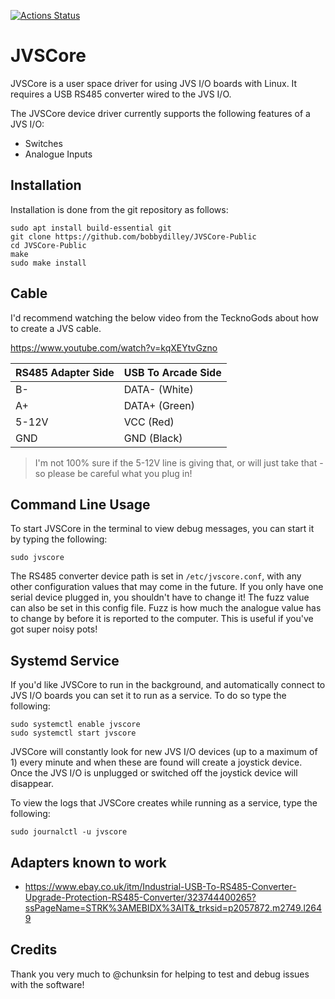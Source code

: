 [![Actions Status](https://github.com/bobbydilley/JVSCore-Public/workflows/Build/badge.svg)](https://github.com/bobbydilley/JVSCore-Public/actions)

# JVSCore

JVSCore is a user space driver for using JVS I/O boards with Linux. It requires a USB RS485 converter wired to the JVS I/O.

The JVSCore device driver currently supports the following features of a JVS I/O:

- Switches
- Analogue Inputs

## Installation

Installation is done from the git repository as follows:

```
sudo apt install build-essential git
git clone https://github.com/bobbydilley/JVSCore-Public
cd JVSCore-Public
make
sudo make install
```

## Cable

I'd recommend watching the below video from the TecknoGods about how to create a JVS cable.

https://www.youtube.com/watch?v=kqXEYtvGzno


|RS485 Adapter Side|USB To Arcade Side|
|---|---|
|B-|DATA- (White)|
|A+|DATA+ (Green)|
|5-12V|VCC (Red)|
|GND|GND (Black)|

> I'm not 100% sure if the 5-12V line is giving that, or will just take that - so please be careful what you plug in!

## Command Line Usage

To start JVSCore in the terminal to view debug messages, you can start it by typing the following:

```
sudo jvscore
```

The RS485 converter device path is set in `/etc/jvscore.conf`, with any other configuration values that may come in the future. If you only have one serial device plugged in, you shouldn't have to change it! The fuzz value can also be set in this config file. Fuzz is how much the analogue value has to change by before it is reported to the computer. This is useful if you've got super noisy pots!


## Systemd Service

If you'd like JVSCore to run in the background, and automatically connect to JVS I/O boards you can set it to run as a service. To do so type the following:

```
sudo systemctl enable jvscore
sudo systemctl start jvscore
```

JVSCore will constantly look for new JVS I/O devices (up to a maximum of 1) every minute and when these are found will create a joystick device. Once the JVS I/O is unplugged or switched off the joystick device will disappear.

To view the logs that JVSCore creates while running as a service, type the following:

```
sudo journalctl -u jvscore
```

## Adapters known to work

- https://www.ebay.co.uk/itm/Industrial-USB-To-RS485-Converter-Upgrade-Protection-RS485-Converter/323744400265?ssPageName=STRK%3AMEBIDX%3AIT&_trksid=p2057872.m2749.l2649

## Credits

Thank you very much to @chunksin for helping to test and debug issues with the software!
